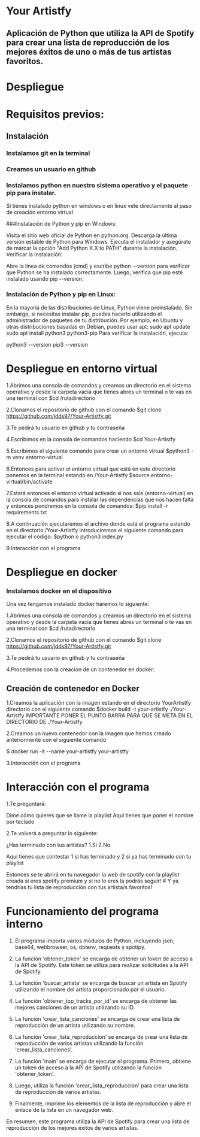 # Your Artistfy
## Aplicación de Python que utiliza la API de Spotify para crear una lista de reproducción de los mejores éxitos de uno o más de tus artistas favoritos. 

# Despliegue

# Requisitos previos:
## Instalación 
### Instalamos git en la terminal 
### Creamos un usuario en github
### Instalamos python en nuestro sistema operativo y el paquete pip para instalar.
Si tienes instalado python en windows o en linux vete directamente al paso de creación entorno virtual

###Instalación de Python y pip en Windows:

Visita el sitio web oficial de Python en python.org.
Descarga la última versión estable de Python para Windows.
Ejecuta el instalador y asegúrate de marcar la opción "Add Python X.X to PATH" durante la instalación.
Verificar la Instalación:

Abre la línea de comandos (cmd) y escribe python --version para verificar que Python se ha instalado correctamente.
Luego, verifica que pip esté instalado usando pip --version.

### Instalación de Python y pip en Linux:
En la mayoría de las distribuciones de Linux, Python viene preinstalado. Sin embargo, si necesitas instalar pip, puedes hacerlo utilizando el administrador de paquetes de tu distribución. Por ejemplo, en Ubuntu y otras distribuciones basadas en Debian, puedes usar apt:
sudo apt update
sudo apt install python3 python3-pip
Para verificar la instalación, ejecuta:

python3 --version
pip3 --version


# Despliegue en entorno virtual 

1.Abrimos una consola de comandos y creamos un directorio en el sistema operativo y desde la carpeta vacía que tienes abres un terminal o te vas en una terminal con $cd /rutadirectorio

2.Clonamos el repositorio de github con el comando $git clone https://github.com/jdds97/Your-Artistfy.git

3.Te pedirá tu usuario en github y tu contraseña

4.Escribimos en la consola de comandos haciendo 
$cd Your-Artistfy

5.Escribimos el siguiente comando para crear un entorno virtual
$python3 -m venv entorno-virtual

6.Entonces para activar el entorno virtual que está en este directorio ponemos en la terminal estando en /Your-Artistfy 
$source entorno-virtual/bin/activate

7.Estará entonces el entorno virtual activado si nos sale (entorno-virtual) en la consola de comandos para instalar las dependencias que nos hacen falta y entonces pondremos en la consola de comandos:
$pip install -r requirements.txt  

8.A continuación ejecutaremos el archivo donde está el programa estando en el directorio /Your-Artistfy introduciremos el siguiente comando para ejecutar el código:
$python o python3 index.py 

9.Interacción con el programa

# Despliegue en docker 
### Instalamos docker en el dispositivo 
Una vez tengamos instalado docker haremos lo siguiente:

1.Abrimos una consola de comandos y creamos un directorio en el sistema operativo y desde la carpeta vacía que tienes abres un terminal o te vas en una terminal con $cd /rutadirectorio

2.Clonamos el repositorio de github con el comando $git clone https://github.com/jdds97/Your-Artistfy.git

3.Te pedirá tu usuario en github y tu contraseña

4.Procedemos con la creación de un contenedor en docker:

## Creación de contenedor en  Docker

1.Creamos la aplicación con la imagen estando en el directorio YourArtistfy directorio con el siguiente comando 
$docker build -t your-artistfy ./Your-Artistfy 
IMPORTANTE PONER EL PUNTO BARRA PARA QUE SE META EN EL DIRECTORIO DE ./Your-Artistfy  


2.Creamos un nuevo contenedor con la imagen que hemos creado anteriormente con el siguiente comando

$ docker run -it --name your-artistfy your-artistfy

3.Interacción con el programa
# Interacción con el programa 
1.Te preguntará:

<p>
Dime cómo quieres que se llame la playlist
Aquí tienes que poner el nombre por teclado 
</p>

2.Te volverá a preguntar lo siguiente:

<p>¿Has terminado con tus artistas?
1.Si
2.No

Aquí tienes que contestar 1 si has terminado y 2 si ya has terminado con tu playlist
</p>
Entonces se te abrirá en tu navegador la web de spotify con la playlist creada si eres spotify premium y si no lo eres la podrás seguir!
# Y ya tendrías tu lista de reproducción con tus artista/s favoritos!

# Funcionamiento del programa interno

1. El programa importa varios módulos de Python, incluyendo json, base64, webbrowser, os, dotenv, requests y spotipy.

2. La función 'obtener_token' se encarga de obtener un token de acceso a la API de Spotify. Este token se utiliza para realizar solicitudes a la API de Spotify.

3. La función 'buscar_artista' se encarga de buscar un artista en Spotify utilizando el nombre del artista proporcionado por el usuario.

4. La función 'obtener_top_tracks_por_id' se encarga de obtener las mejores canciones de un artista utilizando su ID.

5. La función 'crear_lista_canciones' se encarga de crear una lista de reproducción de un artista utilizando su nombre.

6. La función 'crear_lista_reproduccion' se encarga de crear una lista de reproducción de varios artistas utilizando la función 'crear_lista_canciones'.

7. La función 'main' se encarga de ejecutar el programa. Primero, obtiene un token de acceso a la API de Spotify utilizando la función 'obtener_token'.

8. Luego, utiliza la función 'crear_lista_reproduccion' para crear una lista de reproducción de varios artistas.

9.  Finalmente, imprime los elementos de la lista de reproducción y abre el enlace de la lista en un navegador web.


En resumen, este programa utiliza la API de Spotify para crear una lista de reproducción de los mejores éxitos de varios artistas.
